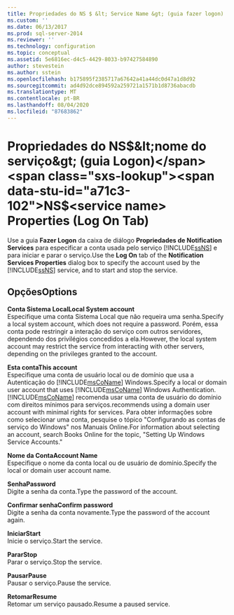 ```yaml
---
title: Propriedades do NS $ &lt; Service Name &gt; (guia fazer logon) | Microsoft Docs
ms.custom: ''
ms.date: 06/13/2017
ms.prod: sql-server-2014
ms.reviewer: ''
ms.technology: configuration
ms.topic: conceptual
ms.assetid: 5e6816ec-d4c5-4429-8033-b97427584890
author: stevestein
ms.author: sstein
ms.openlocfilehash: b175895f2385717a67642a41a44dc0d47a1d8d92
ms.sourcegitcommit: ad4d92dce894592a259721a1571b1d8736abacdb
ms.translationtype: MT
ms.contentlocale: pt-BR
ms.lasthandoff: 08/04/2020
ms.locfileid: "87683862"
---
```

# <a name="nsltservice-namegt-properties-log-on-tab"></a><span data-ttu-id="a71c3-102">Propriedades do NS$&lt;nome do serviço&gt; (guia Logon)</span><span class="sxs-lookup"><span data-stu-id="a71c3-102">NS$&lt;service name&gt; Properties (Log On Tab)</span></span>
  <span data-ttu-id="a71c3-103">Use a guia **Fazer Logon** da caixa de diálogo **Propriedades de Notification Services** para especificar a conta usada pelo serviço [!INCLUDE[ssNS](../../includes/ssns-md.md)] e para iniciar e parar o serviço.</span><span class="sxs-lookup"><span data-stu-id="a71c3-103">Use the **Log On** tab of the **Notification Services Properties** dialog box to specify the account used by the [!INCLUDE[ssNS](../../includes/ssns-md.md)] service, and to start and stop the service.</span></span>  
  
## <a name="options"></a><span data-ttu-id="a71c3-104">Opções</span><span class="sxs-lookup"><span data-stu-id="a71c3-104">Options</span></span>  
 <span data-ttu-id="a71c3-105">**Conta Sistema Local**</span><span class="sxs-lookup"><span data-stu-id="a71c3-105">**Local System account**</span></span>  
 <span data-ttu-id="a71c3-106">Especifique uma conta Sistema Local que não requeira uma senha.</span><span class="sxs-lookup"><span data-stu-id="a71c3-106">Specify a local system account, which does not require a password.</span></span> <span data-ttu-id="a71c3-107">Porém, essa conta pode restringir a interação do serviço com outros servidores, dependendo dos privilégios concedidos a ela.</span><span class="sxs-lookup"><span data-stu-id="a71c3-107">However, the local system account may restrict the service from interacting with other servers, depending on the privileges granted to the account.</span></span>  
  
 <span data-ttu-id="a71c3-108">**Esta conta**</span><span class="sxs-lookup"><span data-stu-id="a71c3-108">**This account**</span></span>  
 <span data-ttu-id="a71c3-109">Especifique uma conta de usuário local ou de domínio que usa a Autenticação do [!INCLUDE[msCoName](../../includes/msconame-md.md)] Windows.</span><span class="sxs-lookup"><span data-stu-id="a71c3-109">Specify a local or domain user account that uses [!INCLUDE[msCoName](../../includes/msconame-md.md)] Windows Authentication.</span></span> [!INCLUDE[msCoName](../../includes/msconame-md.md)] <span data-ttu-id="a71c3-110">recomenda usar uma conta de usuário do domínio com direitos mínimos para serviços.</span><span class="sxs-lookup"><span data-stu-id="a71c3-110">recommends using a domain user account with minimal rights for services.</span></span> <span data-ttu-id="a71c3-111">Para obter informações sobre como selecionar uma conta, pesquise o tópico "Configurando as contas de serviço do Windows" nos Manuais Online.</span><span class="sxs-lookup"><span data-stu-id="a71c3-111">For information about selecting an account, search Books Online for the topic, "Setting Up Windows Service Accounts."</span></span>  
  
 <span data-ttu-id="a71c3-112">**Nome da Conta**</span><span class="sxs-lookup"><span data-stu-id="a71c3-112">**Account Name**</span></span>  
 <span data-ttu-id="a71c3-113">Especifique o nome da conta local ou de usuário de domínio.</span><span class="sxs-lookup"><span data-stu-id="a71c3-113">Specify the local or domain user account name.</span></span>  
  
 <span data-ttu-id="a71c3-114">**Senha**</span><span class="sxs-lookup"><span data-stu-id="a71c3-114">**Password**</span></span>  
 <span data-ttu-id="a71c3-115">Digite a senha da conta.</span><span class="sxs-lookup"><span data-stu-id="a71c3-115">Type the password of the account.</span></span>  
  
 <span data-ttu-id="a71c3-116">**Confirmar senha**</span><span class="sxs-lookup"><span data-stu-id="a71c3-116">**Confirm password**</span></span>  
 <span data-ttu-id="a71c3-117">Digite a senha da conta novamente.</span><span class="sxs-lookup"><span data-stu-id="a71c3-117">Type the password of the account again.</span></span>  
  
 <span data-ttu-id="a71c3-118">**Iniciar**</span><span class="sxs-lookup"><span data-stu-id="a71c3-118">**Start**</span></span>  
 <span data-ttu-id="a71c3-119">Inicie o serviço.</span><span class="sxs-lookup"><span data-stu-id="a71c3-119">Start the service.</span></span>  
  
 <span data-ttu-id="a71c3-120">**Parar**</span><span class="sxs-lookup"><span data-stu-id="a71c3-120">**Stop**</span></span>  
 <span data-ttu-id="a71c3-121">Parar o serviço.</span><span class="sxs-lookup"><span data-stu-id="a71c3-121">Stop the service.</span></span>  
  
 <span data-ttu-id="a71c3-122">**Pausar**</span><span class="sxs-lookup"><span data-stu-id="a71c3-122">**Pause**</span></span>  
 <span data-ttu-id="a71c3-123">Pausar o serviço.</span><span class="sxs-lookup"><span data-stu-id="a71c3-123">Pause the service.</span></span>  
  
 <span data-ttu-id="a71c3-124">**Retomar**</span><span class="sxs-lookup"><span data-stu-id="a71c3-124">**Resume**</span></span>  
 <span data-ttu-id="a71c3-125">Retomar um serviço pausado.</span><span class="sxs-lookup"><span data-stu-id="a71c3-125">Resume a paused service.</span></span>  
  
  
